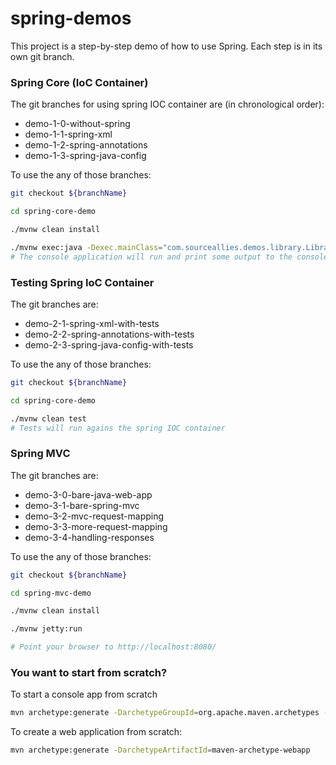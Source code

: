 spring-demos
====

This project is a step-by-step demo of how to use Spring. Each step is in its own git branch.

### Spring Core (IoC Container)
The git branches for using spring IOC container are (in chronological order):
- demo-1-0-without-spring
- demo-1-1-spring-xml
- demo-1-2-spring-annotations
- demo-1-3-spring-java-config

To use the any of those branches: 
```bash 
git checkout ${branchName}

cd spring-core-demo 

./mvnw clean install 

./mvnw exec:java -Dexec.mainClass="com.sourceallies.demos.library.LibraryApplication"  
# The console application will run and print some output to the console 
```

### Testing Spring IoC Container
The git branches are: 
- demo-2-1-spring-xml-with-tests
- demo-2-2-spring-annotations-with-tests
- demo-2-3-spring-java-config-with-tests

To use the any of those branches: 
```bash 
git checkout ${branchName}

cd spring-core-demo 

./mvnw clean test 
# Tests will run agains the spring IOC container 
```

### Spring MVC 
The git branches are: 
- demo-3-0-bare-java-web-app
- demo-3-1-bare-spring-mvc
- demo-3-2-mvc-request-mapping
- demo-3-3-more-request-mapping
- demo-3-4-handling-responses

To use the any of those branches: 
```bash 
git checkout ${branchName}

cd spring-mvc-demo 

./mvnw clean install 

./mvnw jetty:run

# Point your browser to http://localhost:8080/
```

### You want to start from scratch?
To start a console app from scratch
```bash 
mvn archetype:generate -DarchetypeGroupId=org.apache.maven.archetypes -DarchetypeArtifactId=maven-archetype-quickstart -DarchetypeVersion=1.4
```

To create a web application from scratch:
```bash
mvn archetype:generate -DarchetypeArtifactId=maven-archetype-webapp
```